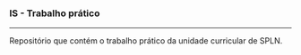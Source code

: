 ### IS - Trabalho prático

____________

Repositório que contém o trabalho prático da unidade curricular de SPLN.
